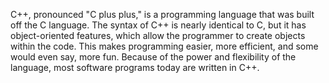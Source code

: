 C++, pronounced "C plus plus," is a programming language that was built off the C language. The syntax of C++ is nearly identical to C, but it has object-oriented features, which allow the programmer to create objects within the code. This makes programming easier, more efficient, and some would even say, more fun. Because of the power and flexibility of the language, most software programs today are written in C++.